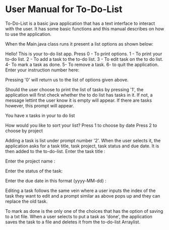 # User Manual for To-Do-List

To-Do-List is a basic java application that has a text interface to interact with the user. It has some basic functions and this manual describes on how to use the application.

When the Main.java class runs it present a list options as shown below:

Hello! This is your to-do list app.
Press 
	 0 - To print options.
	 1 - To print your to-do list.
	 2 - To add a task to the to-do list.
	 3 - To edit task on the to do list.
	 4- To mark a task as done.
	 5- To remove a task.
	 6- to quit the application.
Enter your instruction number here: 

Pressing '0' will return us to the list of options given above. 

Should the user choose to print the list of tasks by pressing '1', the application will first check whether the to do list has tasks in it. If not, a message lettint the user know it is empty will appear. If there are tasks however, this prompt will appear. 

You have x tasks in your to do list

 How would you like to sort your list?
	 Press 1 to choose by date 
	 Press 2 to choose by project

Adding a task is list under prompt number '2'. When the user selects it, the application asks for a task title, task project, task status and due date. It is then added to the to-do-list. 
Enter the task title   :  

Enter the project name :  

Enter the status of the task:  

Enter the due date in this format (yyyy-MM-dd) : 

Editing a task follows the same vein where a user inputs the index of the task they want to edit and a prompt similar as above pops up and they can replace the old task. 

To mark as done is the only one of the choices that has the option of saving to a txt file. When a user selects to put a task as 'done', the application saves the task to a file and deletes it from the to-do-list Arraylist. 
